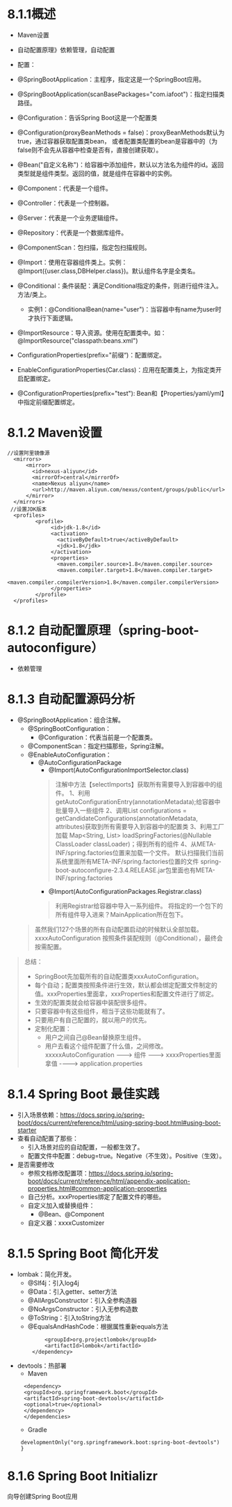 # 8.1.1概述
* Maven设置
* 自动配置原理》依赖管理，自动配置

* 配置：
* @SpringBootApplication：主程序，指定这是一个SpringBoot应用。
* @SpringBootApplication(scanBasePackages="com.iafoot")：指定扫描类路径。
* @Configuration：告诉Spring Boot这是一个配置类
* @Configuration(proxyBeanMethods = false)：proxyBeanMethods默认为true，通过容器获取配置类bean，
  或者配置类配置的bean是容器中的（为false则不会先从容器中检查是否有，直接创建获取）。
* @Bean("自定义名称")：给容器中添加组件，默认以方法名为组件的id。返回类型就是组件类型。返回的值，就是组件在容器中的实例。
* @Component：代表是一个组件。
* @Controller：代表是一个控制器。
* @Server：代表是一个业务逻辑组件。
* @Repository：代表是一个数据库组件。
* @ComponentScan：包扫描，指定包扫描规则。
* @Import：使用在容器组件类上。实例：@Import({user.class,DBHelper.class})。默认组件名字是全类名。
* @Conditional：条件装配：满足Conditional指定的条件，则进行组件注入。方法/类上。
    * 实例1：@ConditionalBean(name="user")：当容器中有name为user时才执行下面逻辑。
* @ImportResource：导入资源。使用在配置类中。如：@ImportResource("classpath:beans.xml")
* ConfigurationProperties(prefix="前缀“)：配置绑定。
* EnableConfigurationProperties(Car.class)：应用在配置类上，为指定类开启配置绑定。
* @ConfigurationProperties(prefix="test"): Bean和【Properties/yaml/yml】中指定前缀配置绑定。


# 8.1.2 Maven设置
```aidl
//设置阿里镜像源
  <mirrors>
      <mirror>
        <id>nexus-aliyun</id>
        <mirrorOf>central</mirrorOf>
        <name>Nexus aliyun</name>
        <url>http://maven.aliyun.com/nexus/content/groups/public</url>
      </mirror>
  </mirrors>
 //设置JDK版本
  <profiles>
         <profile>
              <id>jdk-1.8</id>
              <activation>
                <activeByDefault>true</activeByDefault>
                <jdk>1.8</jdk>
              </activation>
              <properties>
                <maven.compiler.source>1.8</maven.compiler.source>
                <maven.compiler.target>1.8</maven.compiler.target>
                <maven.compiler.compilerVersion>1.8</maven.compiler.compilerVersion>
              </properties>
         </profile>
  </profiles>
```

# 8.1.2 自动配置原理（spring-boot-autoconfigure）
* 依赖管理

# 8.1.3 自动配置源码分析
* @SpringBootApplication：组合注解。
  * @SpringBootConfiguration：
    * @Configuration：代表当前是一个配置类。
  * @ComponentScan：指定扫描那些，Spring注解。
  * @EnableAutoConfiguration：
    * @AutoConfigurationPackage 
      * @Import(AutoConfigurationImportSelector.class)
      > 注解中方法【selectImports】获取所有需要导入到容器中的组件。
      > 1、利用getAutoConfigurationEntry(annotationMetadata);给容器中批量导入一些组件
      > 2、调用List<String> configurations = getCandidateConfigurations(annotationMetadata, attributes)获取到所有需要导入到容器中的配置类
      > 3、利用工厂加载 Map<String, List<String>> loadSpringFactories(@Nullable ClassLoader classLoader)；得到所有的组件
      > 4、从META-INF/spring.factories位置来加载一个文件。
      > 默认扫描我们当前系统里面所有META-INF/spring.factories位置的文件
      > spring-boot-autoconfigure-2.3.4.RELEASE.jar包里面也有META-INF/spring.factories
      * @Import(AutoConfigurationPackages.Registrar.class)
      > 利用Registrar给容器中导入一系列组件。
      > 将指定的一个包下的所有组件导入进来？MainApplication所在包下。
  > 虽然我们127个场景的所有自动配置启动的时候默认全部加载。xxxxAutoConfiguration
  > 按照条件装配规则（@Conditional），最终会按需配置。

> 总结：
> * SpringBoot先加载所有的自动配置类xxxAutoConfiguration。
> * 每个自动；配置类按照条件进行生效，默认都会绑定配置文件制定的值。xxxProperties里面拿，xxxProperties和配置文件进行了绑定。
> * 生效的配置类就会给容器中装配很多组件。
> * 只要容器中有这些组件，相当于这些功能就有了。
> * 只要用户有自己配置的，就以用户的优先。
> * 定制化配置：
>   * 用户之间自己@Bean替换原生组件。
>   * 用户去看这个组件配置了什么值，之间修改。
> xxxxxAutoConfiguration ---> 组件  ---> xxxxProperties里面拿值  ----> application.properties

# 8.1.4 Spring Boot 最佳实践
* 引入场景依赖：https://docs.spring.io/spring-boot/docs/current/reference/html/using-spring-boot.html#using-boot-starter
* 查看自动配置了那些：
  * 引入场景对应的自动配置，一般都生效了。
  * 配置文件中配置：debug=true。Negative（不生效）。Positive（生效）。
* 是否需要修改
  * 参照文档修改配置项：https://docs.spring.io/spring-boot/docs/current/reference/html/appendix-application-properties.html#common-application-properties
  * 自己分析。xxxProperties绑定了配置文件的哪些。
  * 自定义加入或替换组件：
    * @Bean、@Component
  * 自定义器：xxxxCustomizer


# 8.1.5 Spring Boot 简化开发
* lombak：简化开发。
  * @Slf4j：引入log4j
  * @Data：引入getter、setter方法
  * @AllArgsConstructor：引入全参构造器
  * @NoArgsConstructor：引入无参构造数
  * @ToString：引入toString方法
  * @EqualsAndHashCode：根据属性重新equals方法
``` <dependency>
            <groupId>org.projectlombok</groupId>
            <artifactId>lombok</artifactId>
        </dependency>
```
* devtools：热部署
  * Maven
  ``` <dependencies>
    <dependency>
    <groupId>org.springframework.boot</groupId>
    <artifactId>spring-boot-devtools</artifactId>
    <optional>true</optional>
    </dependency>
    </dependencies>
  ```
  * Gradle
   ```   dependencies {
    developmentOnly("org.springframework.boot:spring-boot-devtools")
    }
  ```


# 8.1.6 Spring Boot Initializr
向导创建Spring Boot应用


